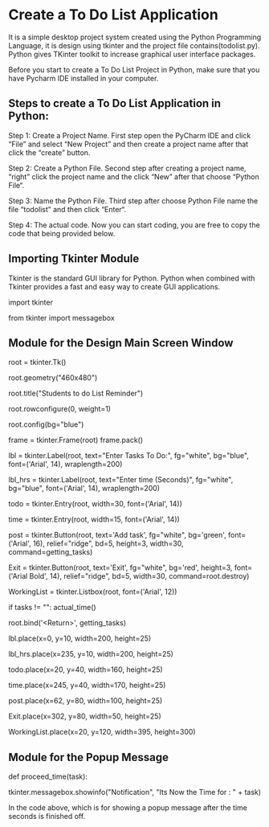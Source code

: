 # Create a To Do List Application

It is a simple desktop project system created using the Python Programming Language, it is design using tkinter and the project file contains(todolist.py).
Python gives TKinter toolkit to increase graphical user interface packages.

Before you start to create a To Do List Project in Python, make sure that you have Pycharm IDE installed in your computer.

## Steps to create a To Do List Application in Python:

Step 1: Create a Project Name.
First step open the PyCharm IDE and click “File” and select “New Project” and then create a project name after that click the “create” button.

Step 2: Create a Python File.
Second step after creating a project name, “right” click the project name and the click “New” after that choose “Python File“.

Step 3: Name the Python File.
Third step after choose Python File name the file “todolist” and then click “Enter“.

Step 4: The actual code.
Now you can start coding, you are free to copy the code that being provided below.

## Importing Tkinter Module

Tkinter is the standard GUI library for Python. Python when combined with Tkinter provides a fast and easy way to create GUI applications.

import tkinter

from tkinter import messagebox

## Module for the Design Main Screen Window

root = tkinter.Tk()

root.geometry("460x480")

root.title("Students to do List Reminder")

root.rowconfigure(0, weight=1)

root.config(bg="blue")


frame = tkinter.Frame(root)
frame.pack()


lbl = tkinter.Label(root, text="Enter Tasks To Do:", fg="white", bg="blue",
                    font=('Arial', 14), wraplength=200)
                    
lbl_hrs = tkinter.Label(root, text="Enter time (Seconds)", fg="white",
                        bg="blue", font=('Arial', 14), wraplength=200)
                        
todo = tkinter.Entry(root, width=30, font=('Arial', 14))

time = tkinter.Entry(root, width=15, font=('Arial', 14))

post = tkinter.Button(root, text='Add task', fg="white", bg='green',
                      font=('Arial', 16), relief="ridge", bd=5, height=3,
                      width=30, command=getting_tasks)
                      
Exit = tkinter.Button(root, text='Exit', fg="white", bg='red', height=3,
                      font=('Arial Bold', 14), relief="ridge", bd=5, width=30, command=root.destroy)
                      
WorkingList = tkinter.Listbox(root, font=('Arial', 12))

if tasks != "":
    actual_time()

root.bind('&lt;Return&gt;', getting_tasks)


lbl.place(x=0, y=10, width=200, height=25)

lbl_hrs.place(x=235, y=10, width=200, height=25)

todo.place(x=20, y=40, width=160, height=25)

time.place(x=245, y=40, width=170, height=25)

post.place(x=62, y=80, width=100, height=25)

Exit.place(x=302, y=80, width=50, height=25)

WorkingList.place(x=20, y=120, width=395, height=300)


## Module for the Popup Message

def proceed_time(task):

tkinter.messagebox.showinfo("Notification", "Its Now the Time for : " + task)

In the code above, which is for showing a popup message after the time seconds is finished off.
